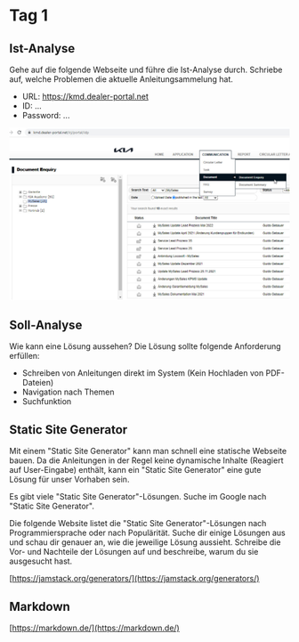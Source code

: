 # Tag 1

## Ist-Analyse

Gehe auf die folgende Webseite und führe die Ist-Analyse durch.
Schriebe auf, welche Problemen die aktuelle Anleitungsammelung hat.

- URL: https://kmd.dealer-portal.net
- ID: ...
- Password: ...

![Dealer Portal Document Query](images/dealerportal-document-enquiry.jpg)


## Soll-Analyse

Wie kann eine Lösung aussehen? Die Lösung sollte folgende Anforderung erfüllen:

* Schreiben von Anleitungen direkt im System (Kein Hochladen von PDF-Dateien)
* Navigation nach Themen
* Suchfunktion

## Static Site Generator

Mit einem "Static Site Generator" kann man schnell eine statische Webseite bauen. Da die Anleitungen in der Regel keine dynamische Inhalte (Reagiert auf User-Eingabe) enthält, kann ein "Static Site Generator" eine gute Lösung für unser Vorhaben sein.

Es gibt viele "Static Site Generator"-Lösungen. Suche im Google nach "Static Site Generator".

Die folgende Website listet die "Static Site Generator"-Lösungen nach Programmiersprache oder nach Populärität.
Suche dir einige Lösungen aus und schau dir genauer an, wie die jeweilige Lösung aussieht. Schreibe die Vor- und Nachteile der Lösungen auf und beschreibe, warum du sie ausgesucht hast. 

[https://jamstack.org/generators/](https://jamstack.org/generators/)

## Markdown

[https://markdown.de/](https://markdown.de/)
